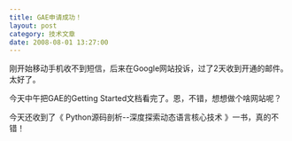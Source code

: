 ```yaml
---
title: GAE申请成功！
layout: post
category: 技术文章
date: 2008-08-01 13:27:00
---
```


刚开始移动手机收不到短信，后来在Google网站投诉，过了2天收到开通的邮件。太好了。

今天中午把GAE的Getting Started文档看完了。恩，不错，想想做个啥网站呢？

今天还收到了《 							 									 							Python源码剖析--深度探索动态语言核心技术 》一书，真的不错！
